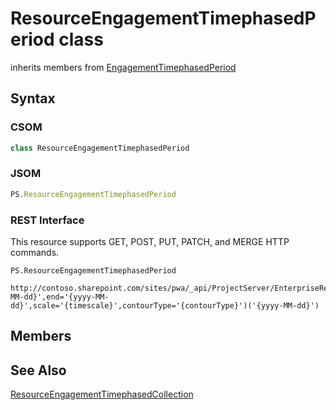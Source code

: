 [comment]: # (Name:ResourceEngagementTimephasedPeriod)
[comment]: # (Name:Microsoft.ProjectServer.ResourceEngagementTimephasedPeriod)
[comment]: # (Type:class)
[comment]: # (Status:Verified)

# <a name="name"></a>ResourceEngagementTimephasedPeriod class

inherits members from [EngagementTimephasedPeriod](EngagementTimephasedPeriod.md)<br/>

<a name="description"></a>

## <a name="syntax"></a>Syntax

### CSOM

```cs
class ResourceEngagementTimephasedPeriod 
```
### JSOM

```javascript
PS.ResourceEngagementTimephasedPeriod
```
### REST Interface

This resource supports GET, POST, PUT, PATCH, and MERGE HTTP commands.

```
PS.ResourceEngagementTimephasedPeriod

http://contoso.sharepoint.com/sites/pwa/_api/ProjectServer/EnterpriseResources('{resourceid}')/Engagements('{engagementid}')/GetTimephasedByUrl(start='{yyyy-MM-dd}',end='{yyyy-MM-dd}',scale='{timescale}',contourType='{contourType}')('{yyyy-MM-dd}')
```

## <a name="members"></a>Members

## <a name="seeAlso"></a>See Also

[ResourceEngagementTimephasedCollection](ResourceEngagementTimephasedCollection.md)<br/>
